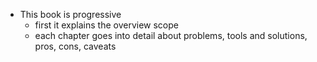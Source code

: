 - This book is progressive
	- first it explains the overview scope
	- each chapter goes into detail about problems, tools and solutions, pros, cons, caveats